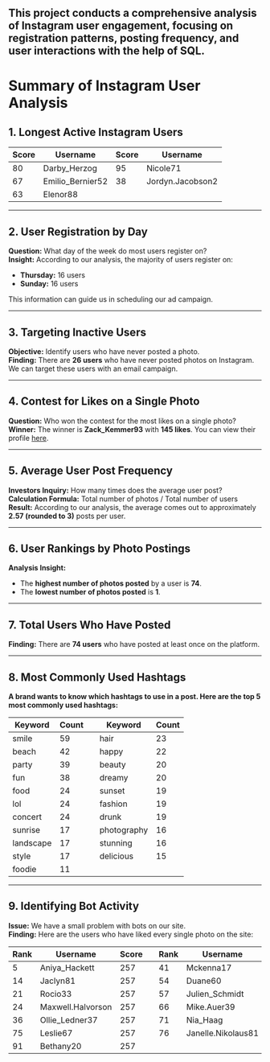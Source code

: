 ## This project conducts a comprehensive analysis of Instagram user engagement, focusing on registration patterns, posting frequency, and user interactions with the help of SQL.
# Summary of Instagram User Analysis

## 1. Longest Active Instagram Users
| Score | Username              | Score | Username            |
|-------|-----------------------|-------|---------------------|
| 80    | Darby_Herzog         | 95    | Nicole71            |
| 67    | Emilio_Bernier52     | 38    | Jordyn.Jacobson2    |
| 63    | Elenor88             |       |                     |

---

## 2. User Registration by Day
**Question:** What day of the week do most users register on?  
**Insight:** According to our analysis, the majority of users register on:
- **Thursday:** 16 users
- **Sunday:** 16 users  

This information can guide us in scheduling our ad campaign.

---

## 3. Targeting Inactive Users
**Objective:** Identify users who have never posted a photo.  
**Finding:** There are **26 users** who have never posted photos on Instagram. We can target these users with an email campaign.

---

## 4. Contest for Likes on a Single Photo
**Question:** Who won the contest for the most likes on a single photo?  
**Winner:** The winner is **Zack_Kemmer93** with **145 likes**. You can view their profile [here](#).

---

## 5. Average User Post Frequency
**Investors Inquiry:** How many times does the average user post?  
**Calculation Formula:** Total number of photos / Total number of users  
**Result:** According to our analysis, the average comes out to approximately **2.57 (rounded to 3)** posts per user.

---

## 6. User Rankings by Photo Postings
**Analysis Insight:**  
- The **highest number of photos posted** by a user is **74**.  
- The **lowest number of photos posted** is **1**.

---

## 7. Total Users Who Have Posted
**Finding:** There are **74 users** who have posted at least once on the platform.

---

## 8. Most Commonly Used Hashtags
**A brand wants to know which hashtags to use in a post. Here are the top 5 most commonly used hashtags:**

| Keyword     | Count |  | Keyword     | Count |
|-------------|-------|--|-------------|-------|
| smile       | 59    |  | hair        | 23    |
| beach       | 42    |  | happy       | 22    |
| party       | 39    |  | beauty      | 20    |
| fun         | 38    |  | dreamy      | 20    |
| food        | 24    |  | sunset      | 19    |
| lol         | 24    |  | fashion     | 19    |
| concert     | 24    |  | drunk       | 19    |
| sunrise     | 17    |  | photography | 16    |
| landscape   | 17    |  | stunning    | 16    |
| style       | 17    |  | delicious   | 15    |
| foodie      | 11    |  |             |       |

---

## 9. Identifying Bot Activity
**Issue:** We have a small problem with bots on our site.  
**Finding:** Here are the users who have liked every single photo on the site:

| Rank | Username              | Score |  | Rank | Username              | Score |
|------|-----------------------|-------|--|------|-----------------------|-------|
| 5    | Aniya_Hackett        | 257   |  | 41   | Mckenna17            | 257   |
| 14   | Jaclyn81              | 257   |  | 54   | Duane60              | 257   |
| 21   | Rocio33              | 257   |  | 57   | Julien_Schmidt       | 257   |
| 24   | Maxwell.Halvorson    | 257   |  | 66   | Mike.Auer39          | 257   |
| 36   | Ollie_Ledner37       | 257   |  | 71   | Nia_Haag             | 257   |
| 75   | Leslie67             | 257   |  | 76   | Janelle.Nikolaus81   | 257   |
| 91   | Bethany20            | 257   |  |      |                       |       |
